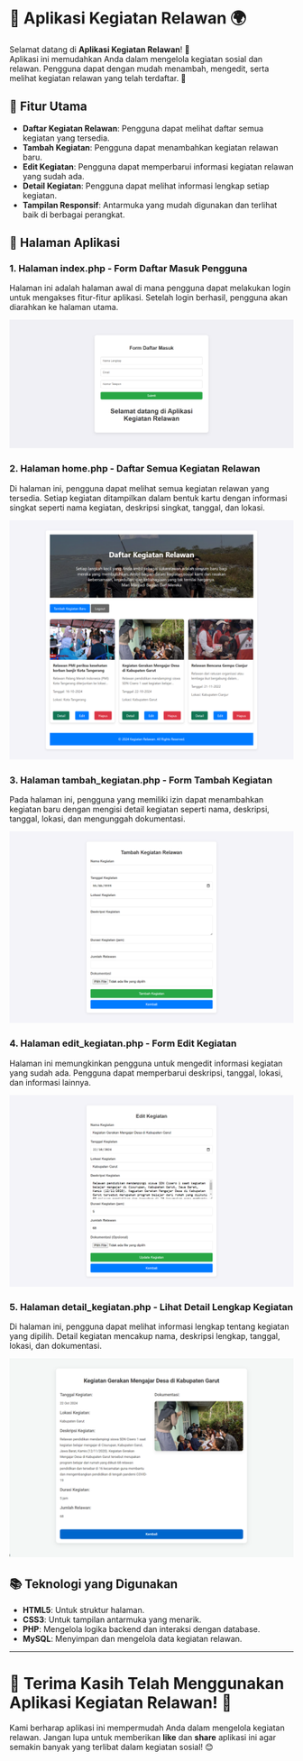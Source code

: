 # 🤝 Aplikasi Kegiatan Relawan 🌍

Selamat datang di **Aplikasi Kegiatan Relawan**! 🎉  
Aplikasi ini memudahkan Anda dalam mengelola kegiatan sosial dan relawan. Pengguna dapat dengan mudah menambah, mengedit, serta melihat kegiatan relawan yang telah terdaftar. 🌟

## 🚀 Fitur Utama

- **Daftar Kegiatan Relawan**: Pengguna dapat melihat daftar semua kegiatan yang tersedia.
- **Tambah Kegiatan**: Pengguna dapat menambahkan kegiatan relawan baru.
- **Edit Kegiatan**: Pengguna dapat memperbarui informasi kegiatan relawan yang sudah ada.
- **Detail Kegiatan**: Pengguna dapat melihat informasi lengkap setiap kegiatan.
- **Tampilan Responsif**: Antarmuka yang mudah digunakan dan terlihat baik di berbagai perangkat.

## 📄 Halaman Aplikasi

### 1. Halaman index.php - Form Daftar Masuk Pengguna
Halaman ini adalah halaman awal di mana pengguna dapat melakukan login untuk mengakses fitur-fitur aplikasi. Setelah login berhasil, pengguna akan diarahkan ke halaman utama.

![Tampilan Login](screenshot/index.png)

### 2. Halaman home.php - Daftar Semua Kegiatan Relawan
Di halaman ini, pengguna dapat melihat semua kegiatan relawan yang tersedia. Setiap kegiatan ditampilkan dalam bentuk kartu dengan informasi singkat seperti nama kegiatan, deskripsi singkat, tanggal, dan lokasi.

![Tampilan Halaman Home](screenshot/home.png)

### 3. Halaman tambah_kegiatan.php - Form Tambah Kegiatan
Pada halaman ini, pengguna yang memiliki izin dapat menambahkan kegiatan baru dengan mengisi detail kegiatan seperti nama, deskripsi, tanggal, lokasi, dan mengunggah dokumentasi.

![Tampilan Tambah Kegiatan](screenshot/add.png)

### 4. Halaman edit_kegiatan.php - Form Edit Kegiatan
Halaman ini memungkinkan pengguna untuk mengedit informasi kegiatan yang sudah ada. Pengguna dapat memperbarui deskripsi, tanggal, lokasi, dan informasi lainnya.

![Tampilan Edit Kegiatan](screenshot/edit.png)

### 5. Halaman detail_kegiatan.php - Lihat Detail Lengkap Kegiatan
Di halaman ini, pengguna dapat melihat informasi lengkap tentang kegiatan yang dipilih. Detail kegiatan mencakup nama, deskripsi lengkap, tanggal, lokasi, dan dokumentasi.

![Tampilan Detail Kegiatan](screenshot/detail.png)

## 📚 Teknologi yang Digunakan

- **HTML5**: Untuk struktur halaman.
- **CSS3**: Untuk tampilan antarmuka yang menarik.
- **PHP**: Mengelola logika backend dan interaksi dengan database.
- **MySQL**: Menyimpan dan mengelola data kegiatan relawan.

---

# 🙏 Terima Kasih Telah Menggunakan Aplikasi Kegiatan Relawan! 🙏

Kami berharap aplikasi ini mempermudah Anda dalam mengelola kegiatan relawan. Jangan lupa untuk memberikan **like** dan **share** aplikasi ini agar semakin banyak yang terlibat dalam kegiatan sosial! 😊
